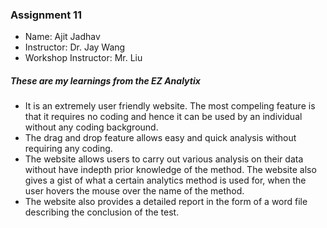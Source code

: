 ### Assignment 11

- Name: Ajit Jadhav
- Instructor: Dr. Jay Wang
- Workshop Instructor: Mr. Liu

##### These are my learnings from the EZ Analytix

- It is an extremely user friendly website. The most compeling feature is that it requires no coding and hence it can be used by an individual without any coding background.
- The drag and drop feature allows easy and quick analysis without requiring any coding.
- The website allows users to carry out various analysis on their data without have indepth prior knowledge of the method. The website also gives a gist of what a certain analytics method is used for, when the user hovers the mouse over the name of the method.
- The website also provides a detailed report in the form of a word file describing the conclusion of the test.

